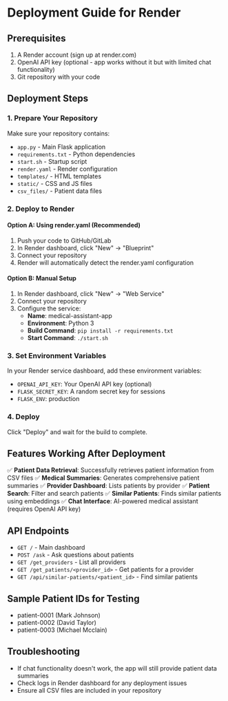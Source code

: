 # Deployment Guide for Render

## Prerequisites
1. A Render account (sign up at render.com)
2. OpenAI API key (optional - app works without it but with limited chat functionality)
3. Git repository with your code

## Deployment Steps

### 1. Prepare Your Repository
Make sure your repository contains:
- `app.py` - Main Flask application
- `requirements.txt` - Python dependencies  
- `start.sh` - Startup script
- `render.yaml` - Render configuration
- `templates/` - HTML templates
- `static/` - CSS and JS files
- `csv_files/` - Patient data files

### 2. Deploy to Render

#### Option A: Using render.yaml (Recommended)
1. Push your code to GitHub/GitLab
2. In Render dashboard, click "New" → "Blueprint"
3. Connect your repository
4. Render will automatically detect the render.yaml configuration

#### Option B: Manual Setup
1. In Render dashboard, click "New" → "Web Service"
2. Connect your repository
3. Configure the service:
   - **Name**: medical-assistant-app
   - **Environment**: Python 3
   - **Build Command**: `pip install -r requirements.txt`
   - **Start Command**: `./start.sh`

### 3. Set Environment Variables
In your Render service dashboard, add these environment variables:
- `OPENAI_API_KEY`: Your OpenAI API key (optional)
- `FLASK_SECRET_KEY`: A random secret key for sessions
- `FLASK_ENV`: production

### 4. Deploy
Click "Deploy" and wait for the build to complete.

## Features Working After Deployment

✅ **Patient Data Retrieval**: Successfully retrieves patient information from CSV files
✅ **Medical Summaries**: Generates comprehensive patient summaries
✅ **Provider Dashboard**: Lists patients by provider
✅ **Patient Search**: Filter and search patients
✅ **Similar Patients**: Finds similar patients using embeddings
✅ **Chat Interface**: AI-powered medical assistant (requires OpenAI API key)

## API Endpoints

- `GET /` - Main dashboard
- `POST /ask` - Ask questions about patients
- `GET /get_providers` - List all providers
- `GET /get_patients/<provider_id>` - Get patients for a provider
- `GET /api/similar-patients/<patient_id>` - Find similar patients

## Sample Patient IDs for Testing
- patient-0001 (Mark Johnson)
- patient-0002 (David Taylor)
- patient-0003 (Michael Mcclain)

## Troubleshooting
- If chat functionality doesn't work, the app will still provide patient data summaries
- Check logs in Render dashboard for any deployment issues
- Ensure all CSV files are included in your repository 